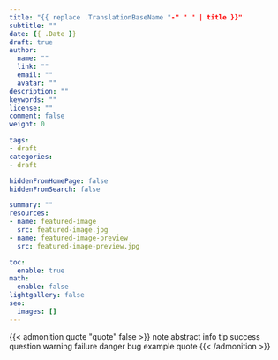 ```yaml
---
title: "{{ replace .TranslationBaseName "-" " " | title }}"
subtitle: ""
date: {{ .Date }}
draft: true
author:
  name: ""
  link: ""
  email: ""
  avatar: ""
description: ""
keywords: ""
license: ""
comment: false
weight: 0

tags:
- draft
categories:
- draft

hiddenFromHomePage: false
hiddenFromSearch: false

summary: ""
resources:
- name: featured-image
  src: featured-image.jpg
- name: featured-image-preview
  src: featured-image-preview.jpg

toc:
  enable: true
math:
  enable: false
lightgallery: false
seo:
  images: []
---
```


{{< admonition quote "quote" false >}}
note abstract info tip success question warning failure danger bug example quote
{{< /admonition >}}

<!--more-->
